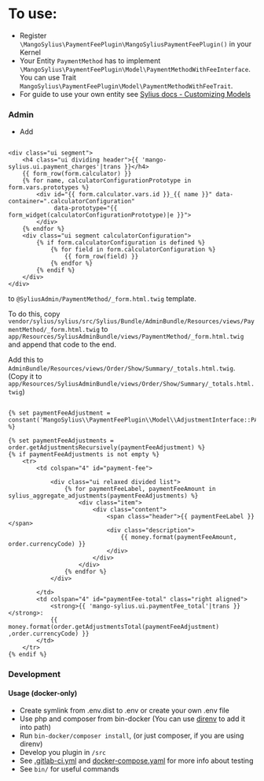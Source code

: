 To use:
=======
- Register `\MangoSylius\PaymentFeePlugin\MangoSyliusPaymentFeePlugin()` in your Kernel
- Your Entity `PaymentMethod` has to implement `\MangoSylius\PaymentFeePlugin\Model\PaymentMethodWithFeeInterface`. You can use Trait `MangoSylius\PaymentFeePlugin\Model\PaymentMethodWithFeeTrait`. 
- For guide to use your own entity see [Sylius docs - Customizing Models](https://docs.sylius.com/en/1.2/customization/model.html) 

### Admin
- Add 

```twig

<div class="ui segment">
	<h4 class="ui dividing header">{{ 'mango-sylius.ui.payment_charges'|trans }}</h4>
	{{ form_row(form.calculator) }}
	{% for name, calculatorConfigurationPrototype in form.vars.prototypes %}
		<div id="{{ form.calculator.vars.id }}_{{ name }}" data-container=".calculatorConfiguration"
			 data-prototype="{{ form_widget(calculatorConfigurationPrototype)|e }}">
		</div>
	{% endfor %}
	<div class="ui segment calculatorConfiguration">
		{% if form.calculatorConfiguration is defined %}
			{% for field in form.calculatorConfiguration %}
				{{ form_row(field) }}
			{% endfor %}
		{% endif %}
	</div>
</div>
```

to `@SyliusAdmin/PaymentMethod/_form.html.twig` template.

To do this, copy `vendor/sylius/sylius/src/Sylius/Bundle/AdminBundle/Resources/views/PaymentMethod/_form.html.twig` 
to `app/Resources/SyliusAdminBundle/views/PaymentMethod/_form.html.twig` and append that code to the end.


Add this to `AdminBundle/Resources/views/Order/Show/Summary/_totals.html.twig`.
(Copy it to `app/Resources/SyliusAdminBundle/views/Order/Show/Summary/_totals.html.twig`)

```twig

{% set paymentFeeAdjustment = constant('MangoSylius\\PaymentFeePlugin\\Model\\AdjustmentInterface::PAYMENT_ADJUSTMENT') %}

{% set paymentFeeAdjustments = order.getAdjustmentsRecursively(paymentFeeAdjustment) %}
{% if paymentFeeAdjustments is not empty %}
	<tr>
		<td colspan="4" id="payment-fee">

			<div class="ui relaxed divided list">
				{% for paymentFeeLabel, paymentFeeAmount in sylius_aggregate_adjustments(paymentFeeAdjustments) %}
					<div class="item">
						<div class="content">
							<span class="header">{{ paymentFeeLabel }}</span>
							<div class="description">
								{{ money.format(paymentFeeAmount, order.currencyCode) }}
							</div>
						</div>
					</div>
				{% endfor %}
			</div>

		</td>
		<td colspan="4" id="paymentFee-total" class="right aligned">
			<strong>{{ 'mango-sylius.ui.paymentFee_total'|trans }}</strong>:
			{{ money.format(order.getAdjustmentsTotal(paymentFeeAdjustment) ,order.currencyCode) }}
		</td>
	</tr>
{% endif %}
```

### Development

#### Usage (docker-only)

- Create symlink from .env.dist to .env or create your own .env file
- Use php and composer from bin-docker (You can use [direnv](https://direnv.net) to add it into path)
- Run `bin-docker/composer install`, (or just composer, if you are using direnv)
- Develop you plugin in `/src`
- See [.gitlab-ci.yml](.gitlab-ci.yml) and [docker-compose.yaml](docker-compose.yaml) for more info about testing
- See `bin/` for useful commands


